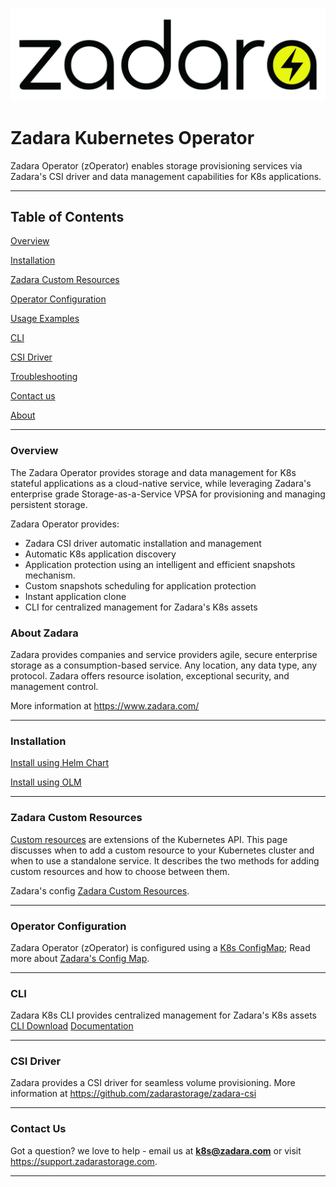 ![Image](zadara.png)

# Zadara Kubernetes Operator

Zadara Operator (zOperator) enables storage provisioning services via Zadara's CSI driver and data management capabilities for K8s applications.

---
## Table of Contents

[Overview](#overview)

[Installation](#installation)

[Zadara Custom Resources](#zadara-custom-resources)

[Operator Configuration](#operator-configuration)

[Usage Examples](examples/README.md)

[CLI](#cli)

[CSI Driver](#csi-driver)

[Troubleshooting](docs/troubleshooting.md)

[Contact us](#contact-us)

[About](#about)

---
### Overview

The Zadara Operator provides storage and data management for K8s stateful
applications as a cloud-native service, while leveraging Zadara's enterprise
grade Storage-as-a-Service VPSA for provisioning and managing persistent
storage.

Zadara Operator provides:
* Zadara CSI driver automatic installation and management
* Automatic K8s application discovery
* Application protection using an intelligent and efficient snapshots mechanism.
* Custom snapshots scheduling for application protection
* Instant application clone
* CLI for centralized management for Zadara's K8s assets


### About Zadara

Zadara provides companies and service providers agile, secure
enterprise storage as a consumption-based service. Any location, any
data type, any protocol. Zadara offers resource isolation, exceptional
security, and management control.

More information at https://www.zadara.com/

---
### Installation

[Install using Helm Chart](docs/install_helm.md)

[Install using OLM](https://operatorhub.io/operator/zoperator)

---
### Zadara Custom Resources

[Custom resources](https://kubernetes.io/docs/concepts/extend-kubernetes/api-extension/custom-resources/#custom-resources) are extensions of the Kubernetes API. This page discusses when to add a custom resource to your Kubernetes cluster and when to use a standalone service. It describes the two methods for adding custom resources and how to choose between them.

Zadara's config  [Zadara Custom Resources](docs/custom_resources.md).

---
### Operator Configuration

Zadara Operator (zOperator) is configured using a [K8s ConfigMap](https://kubernetes.io/docs/concepts/configuration/configmap); Read more about [Zadara's Config Map](docs/config_map.md).

---
### CLI

Zadara K8s CLI provides centralized management for Zadara's K8s assets
[CLI Download](cli)
[Documentation](cli/docs/README.md)

---
### CSI Driver

Zadara provides a CSI driver for seamless volume provisioning.
More information at https://github.com/zadarastorage/zadara-csi

---
### Contact Us

Got a question? we love to help - email us at **k8s@zadara.com** or visit https://support.zadarastorage.com.


---
